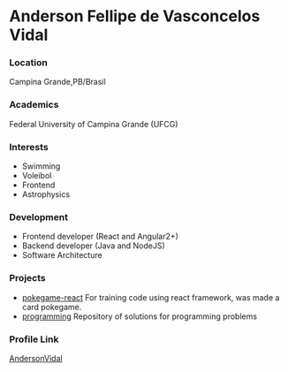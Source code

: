 # Anderson Fellipe de Vasconcelos Vidal

### Location

Campina Grande,PB/Brasil

### Academics

Federal University of Campina Grande (UFCG)

### Interests

- Swimming
- Voleibol
- Frontend
- Astrophysics

### Development

- Frontend developer (React and Angular2+)
- Backend developer (Java and NodeJS)
- Software Architecture

### Projects

- [pokegame-react](https://github.com/AndersonVidal/pokegame-react) For training code using react framework, was made a card pokegame. 
- [programming](https://github.com/AndersonVidal/Programming) Repository of solutions for programming problems

### Profile Link

[AndersonVidal](https://github.com/AndersonVidal)